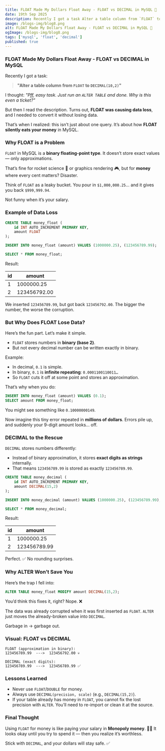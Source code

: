```yaml
---
title: FLOAT Made My Dollars Float Away - FLOAT vs DECIMAL in MySQL 💸
date: 19th Sep 2025
description: Recently I got a task Alter a table column from `FLOAT` to `DECIMAL(10,2)
image: /blogs-img/blog8.png
alt: FLOAT Made My Dollars Float Away - FLOAT vs DECIMAL in MySQL 💸
ogImage: /blogs-img/blog8.png
tags: ['mysql', 'float', 'decimal']
published: true
---
```


### FLOAT Made My Dollars Float Away - FLOAT vs DECIMAL in MySQL

Recently I got a task:

> **"Alter a table column from `FLOAT` to `DECIMAL(10,2)`"**

I thought:
_"Pff, easy task. Just run an `ALTER TABLE` and done. Why is this even a ticket?"_

But then I read the description.
Turns out, **FLOAT was causing data loss**, and I needed to convert it without losing data.

That’s when I realized: this isn’t just about one query. It’s about how **FLOAT silently eats your money** in MySQL.

### Why FLOAT is a Problem

`FLOAT` in MySQL is a **binary floating-point type**.
It doesn’t store exact values — only approximations.

That’s fine for rocket science 🚀 or graphics rendering 🎮, but for **money** where every cent matters? Disaster.

Think of `FLOAT` as a leaky bucket. You pour in `$1,000,000.25`… and it gives you back `$999,999.94`.

Not funny when it’s your salary.

### Example of Data Loss

```sql
CREATE TABLE money_float (
    id INT AUTO_INCREMENT PRIMARY KEY,
    amount FLOAT
);

INSERT INTO money_float (amount) VALUES (1000000.25), (123456789.99);

SELECT * FROM money_float;
```

Result:

| id  | amount       |
| --- | ------------ |
| 1   | 1000000.25   |
| 2   | 123456792.00 |

We inserted `123456789.99`, but got back `123456792.00`.
The bigger the number, the worse the corruption.

### But Why Does FLOAT Lose Data?

Here’s the fun part. Let’s make it simple.

- `FLOAT` stores numbers in **binary (base 2)**.
- But not every decimal number can be written exactly in binary.

Example:

- In decimal, `0.1` is simple.
- In binary, `0.1` is **infinite repeating**: `0.0001100110011…`
- So `FLOAT` cuts it off at some point and stores an approximation.

That’s why when you do:

```sql
INSERT INTO money_float (amount) VALUES (0.1);
SELECT amount FROM money_float;
```

You might see something like `0.10000000149`.

Now imagine this tiny error repeated in **millions of dollars**.
Errors pile up, and suddenly your 9-digit amount looks… off.

### DECIMAL to the Rescue

`DECIMAL` stores numbers differently:

- Instead of binary approximation, it stores **exact digits as strings** internally.
- That means `123456789.99` is stored as exactly `123456789.99`.

```sql
CREATE TABLE money_decimal (
    id INT AUTO_INCREMENT PRIMARY KEY,
    amount DECIMAL(15,2)
);

INSERT INTO money_decimal (amount) VALUES (1000000.25), (123456789.99);

SELECT * FROM money_decimal;
```

Result:

| id  | amount       |
| --- | ------------ |
| 1   | 1000000.25   |
| 2   | 123456789.99 |

Perfect. ✅ No rounding surprises.

### Why ALTER Won’t Save You

Here’s the trap I fell into:

```sql
ALTER TABLE money_float MODIFY amount DECIMAL(15,2);
```

You’d think this fixes it, right?
Nope. ❌

The data was already corrupted when it was first inserted as `FLOAT`.
`ALTER` just moves the already-broken value into `DECIMAL`.

Garbage in → garbage out.

### Visual: FLOAT vs DECIMAL

```
FLOAT (approximation in binary):
123456789.99  --->  123456792.00 💀

DECIMAL (exact digits):
123456789.99  --->  123456789.99 ✅
```

### Lessons Learned

- Never use `FLOAT`/`DOUBLE` for money.
- Always use `DECIMAL(precision, scale)` (e.g., `DECIMAL(15,2)`).
- If your table already has money in `FLOAT`, you cannot fix the lost precision with `ALTER`. You’ll need to re-import or clean it at the source.

### Final Thought

Using `FLOAT` for money is like paying your salary in **Monopoly money**. 🎲💵
It looks okay until you try to spend it — then you realize it’s worthless.

Stick with `DECIMAL`, and your dollars will stay safe. ✅
